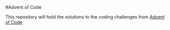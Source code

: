 #Advent of Code

This repository will hold the solutions to the coding challenges from [Advent of Code](http://adventofcode.com)